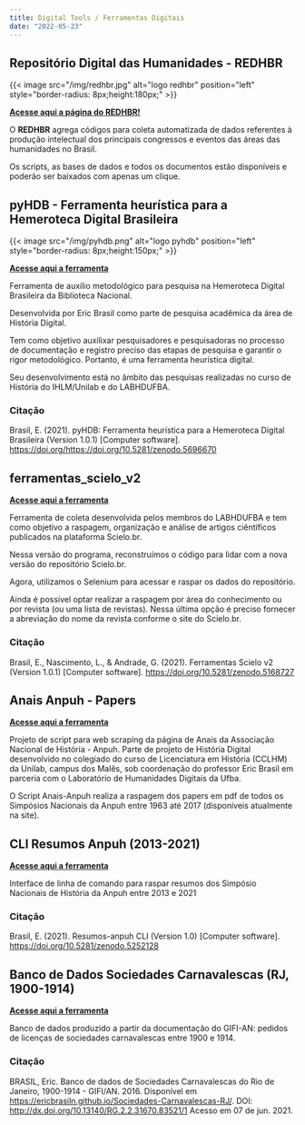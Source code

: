 ```yaml
---
title: Digital Tools / Ferramentas Digitais
date: "2022-05-23"
---
```

## **Repositório Digital das Humanidades - REDHBR**

{{< image src="/img/redhbr.jpg" alt="logo redhbr" position="left" style="border-radius: 8px;height:180px;" >}}

[**Acesse aqui a página do REDHBR!**](https://labhdufba.github.io/redhbr/)

O **REDHBR** agrega códigos para coleta automatizada de dados referentes à produção intelectual dos principais congressos e eventos das áreas das humanidades no Brasil. 

Os scripts, as bases de dados e todos os documentos estão disponíveis e poderão ser baixados com apenas um clique.

## pyHDB - Ferramenta heurística para a Hemeroteca Digital Brasileira 

{{< image src="/img/pyhdb.png" alt="logo pyhdb" position="left" style="border-radius: 8px;height:150px;" >}}

[**Acesse aqui a ferramenta**](https://github.com/ericbrasiln/pyHDB)

Ferramenta de auxílio metodológico para pesquisa na Hemeroteca Digital Brasileira da Biblioteca Nacional.

Desenvolvida por Eric Brasil como parte de pesquisa acadêmica da área de História Digital.

Tem como objetivo auxilixar pesquisadores e pesquisadoras no processo de documentação e registro preciso das etapas de pesquisa e garantir o rigor metodológico. Portanto, é uma ferramenta heurística digital.

Seu desenvolvimento está no âmbito das pesquisas realizadas no curso de História do IHLM/Unilab e do LABHDUFBA.

### Citação

Brasil, E. (2021). pyHDB: Ferramenta heurística para a Hemeroteca Digital Brasileira (Version 1.0.1) [Computer software]. https://doi.org/https://doi.org/10.5281/zenodo.5696670

## ferramentas_scielo_v2

[**Acesse aqui a ferramenta**](https://github.com/ericbrasiln/ferramentas_scielo_v2)

Ferramenta de coleta desenvolvida pelos membros do LABHDUFBA e tem como objetivo a raspagem, organização e análise de artigos ciêntíficos publicados na plataforma Scielo.br.

Nessa versão do programa, reconstruímos o código para lidar com a nova versão do repositório Scielo.br.

Agora, utilizamos o Selenium para acessar e raspar os dados do repositório.

Ainda é possível optar realizar a raspagem por área do conhecimento ou por revista (ou uma lista de revistas). Nessa última opção é preciso fornecer a abreviação do nome da revista conforme o site do Scielo.br.

### Citação

Brasil, E., Nascimento, L., & Andrade, G. (2021). Ferramentas Scielo v2 (Version 1.0.1) [Computer software]. https://doi.org/10.5281/zenodo.5168727

## Anais Anpuh - Papers

[**Acesse aqui a ferramenta**](https://github.com/ericbrasiln/Anais-Anpuh)

Projeto de script para web scraping da página de Anais da Associação Nacional de História - Anpuh. Parte de projeto de História Digital desenvolvido no colegiado do curso de Licenciatura em História (CCLHM) da Unilab, campus dos Malês, sob coordenação do professor Eric Brasil em parceria com o Laboratório de Humanidades Digitais da Ufba.

O Script Anais-Anpuh realiza a raspagem dos papers em pdf de todos os Simpósios Nacionais da Anpuh entre 1963 até 2017 (disponíveis atualmente na site).

## CLI Resumos Anpuh (2013-2021)

[**Acesse aqui a ferramenta**](https://github.com/ericbrasiln/resumos-anpuh-cli)

Interface de linha de comando para raspar resumos dos Simpósio Nacionais de História da Anpuh entre 2013 e 2021 

### Citação

Brasil, E. (2021). Resumos-anpuh CLI (Version 1.0) [Computer software]. https://doi.org/10.5281/zenodo.5252128

## Banco de Dados Sociedades Carnavalescas (RJ, 1900-1914)

[**Acesse aqui a ferramenta**](https://ericbrasiln.github.io/Sociedades-Carnavalescas-RJ/)

Banco de dados produzido a partir da documentação do GIFI-AN: pedidos de licenças de sociedades carnavalescas entre 1900 e 1914.

### Citação

BRASIL, Eric. Banco de dados de Sociedades Carnavalescas do Rio de Janeiro, 1900-1914 - GIFI/AN. 2016. Disponível em https://ericbrasiln.github.io/Sociedades-Carnavalescas-RJ/. DOI: http://dx.doi.org/10.13140/RG.2.2.31670.83521/1 Acesso em 07 de jun. 2021.